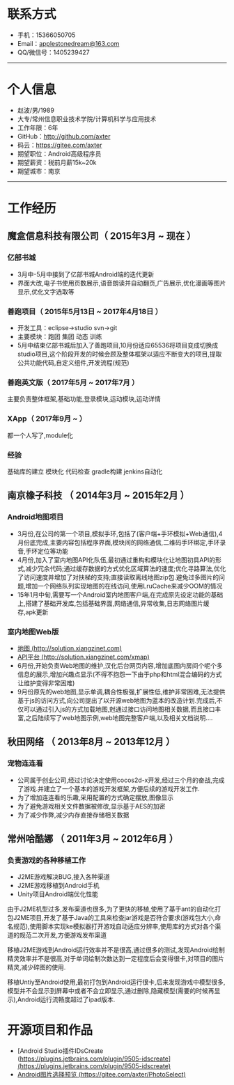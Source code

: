 # 联系方式
- 手机：15366050705
- Email：applestonedream@163.com
- QQ/微信号：1405239427

---

# 个人信息
 - 赵波/男/1989 
 - 大专/常州信息职业技术学院/计算机科学与应用技术 
 - 工作年限：6年
 - GitHub：http://github.com/axter
 - 码云：https://gitee.com/axter
 - 期望职位：Android高级程序员
 - 期望薪资：税前月薪15k~20k
 - 期望城市：南京

---

# 工作经历
## 魔盒信息科技有限公司（ 2015年3月 ~ 现在 ）
### 亿部书城
- 3月中-5月中接到了亿部书城Android端的迭代更新
- 界面大改,电子书使用页数展示,语音朗读并自动翻页,广告展示,优化漫画等图片显示,优化文字选取等

### 善跑项目（ 2015年5月13日 ~ 2017年4月18日 ）
- 开发工具：eclipse->studio svn->git
- 主要模块：跑团 集团 动态 训练 
- 5月中结束亿部书城后加入了善跑项目,10月份适应65536将项目变成切换成studio项目,这个阶段开发的时候会顾及整体框架以适应不断变大的项目,提取公共功能代码,自定义组件,开发流程(规范)

### 善跑英文版（ 2017年5月 ~ 2017年7月 ）
主要负责整体框架,基础功能,登录模块,运动模块,运动详情

### XApp（ 2017年9月 ~  ）
都一个人写了,module化

### 经验
基础库的建立
模块化
代码检查
gradle构建
jenkins自动化

## 南京橡子科技 （ 2014年3月 ~ 2015年2月 ）

### Android地图项目 
- 3月份,在公司的第一个项目,模拟手环,包括了(客户端+手环模拟+Web通信),4月份底完成,主要内容包括程序界面,模块间的网络通信,二维码手环绑定,手环录音,手环定位等功能
- 4月份,加入了室内地图API化队伍,最初通过重构和模块化让地图初具API的形式,减少冗余代码;通过缓存数据的方式优化区域算法的速度;优化寻路算法,优化了访问速度并增加了对扶梯的支持;直接读取离线地图zip包.避免过多图片的问题,增加一个网络队列实现地图的在线访问,使用LruCache来减少OOM的情况
- 15年1月中旬,需要写一个Android室内地图客户端,在完成原先设定功能的基础上,搭建了基础开发库,包括基础界面,网络通信,异常收集,日志网络图片缓存,apk更新

### 室内地图Web版
- [地图 (http://solution.xiangzinet.com)](http://solution.xiangzinet.com) 
- [API平台 (http://solution.xiangzinet.com/xmap)](http://solution.xiangzinet.com/xmap)
- 6月份,开始负责Web地图的维护,汉化后台网页内容,增加底图内房间个呢个多信息的展示,增加兴趣点显示(不得不抱怨一下由于php和html混合编码的方式让维护变得非常困难)
- 9月份原先的web地图,显示单调,耦合性极强,扩展性低,维护非常困难,无法提供基于js的访问方式,向公司提出了以开源web地图为蓝本的改造计划.完成后,不仅可以通过引入js的方式加载地图,尅通过接口访问地图相关数据,而且接口丰富,之后陆续写了web地图示例,web地图完整客户端,以及相关文档说明....

 
## 秋田网络 （ 2013年8月 ~ 2013年12月 ）

### 宠物连连看 
- 公司属于创业公司,经过讨论决定使用cocos2d-x开发,经过三个月的奋战,完成了游戏.并建立了一个基本的游戏开发框架,方便后续的游戏开发工作.
- 为了增加连连看的乐趣,采用配置的方式确定摆放,图像显示
- 为了避免游戏相关文件数据被修改,显示基于AES的加密
- 为了减少作弊,减少内存直接存储相关数据

## 常州哈酷娜 （ 2011年3月 ~ 2012年6月 ）
### 负责游戏的各种移植工作
- J2ME游戏解决BUG,接入各种渠道
- J2ME游戏移植到Android手机
- Unity项目Android端优化性能

由于J2ME机型过多,发布渠道也很多,为了更快的移植,使用了基于ant的自动化打包J2ME项目,开发了基于Java的工具来检查jar游戏是否符合要求(游戏包大小,命名规范),使用脚本实现ke模拟器打开游戏自动适应分辨率,使用库的方式对各个渠道的规范二次开发,方便游戏发布渠道

移植J2ME游戏到Android运行效率并不是很高,通过很多的测试,发现Android绘制精灵效率并不是很高,对于单词绘制次数达到一定程度后会变得很卡,对项目的图片精灵,减少碎图的使用.

移植Untiy至Android使用,最初打包到Android运行很卡,后来发现游戏中模型很多,模型并不会显示到屏幕中或者不会立即显示,通过删除,隐藏模型(需要的时候再显示),Android运行流畅度超过了ipad版本.

# 开源项目和作品
- [Android Studio插件IDsCreate (https://plugins.jetbrains.com/plugin/9505-idscreate](https://plugins.jetbrains.com/plugin/9505-idscreate)
- [Android图片选择预览 (https://gitee.com/axter/PhotoSelect)](https://gitee.com/axter/PhotoSelect)
